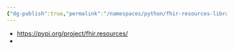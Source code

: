 ```yaml
---
{"dg-publish":true,"permalink":"/namespaces/python/fhir-resources-library-python/","tags":["python","HL7-FHIR"],"created":"2025-07-07T21:03:07.736+01:00","updated":"2025-07-07T21:03:59.670+01:00"}
---
```


- https://pypi.org/project/fhir.resources/
- 